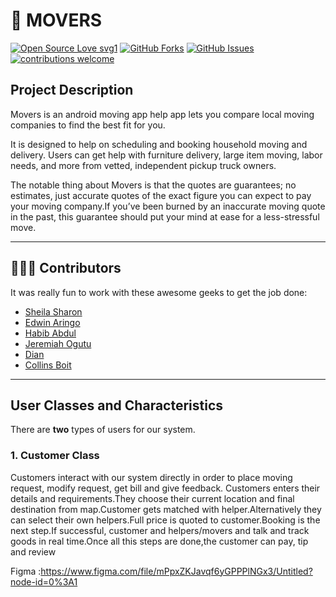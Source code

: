 # 🚚 MOVERS

[![Open Source Love svg1](https://badges.frapsoft.com/os/v1/open-source.svg?v=103)](#)
[![GitHub Forks](https://img.shields.io/github/forks/edwinaringo/movers.svg?style=social&label=Fork&maxAge=2592000)](https://github.com/edwinaringo/movers/fork)
[![GitHub Issues](https://img.shields.io/github/issues/edwinaringo/movers.svg?style=flat&label=Issues&maxAge=2592000)](https://github.com/edwinaringo/movers/issues)
[![contributions welcome](https://img.shields.io/badge/contributions-welcome-brightgreen.svg?style=flat&label=Contributions&colorA=red&colorB=black	)](#)

## Project Description
Movers is an android  moving app help app lets you compare local moving companies to find the best fit for you.

It is designed to help on scheduling and booking household moving and delivery. Users can get help with furniture delivery, large item moving, labor needs, and more from vetted, independent pickup truck owners.

The notable thing about Movers is that the quotes are guarantees; no estimates, just accurate quotes of the exact figure you can expect to pay your moving company.If you’ve been burned by an inaccurate moving quote in the past, this guarantee should put your mind at ease for a less-stressful move.

---
## 👨🏼‍💻 Contributors
It was really fun to work with these awesome geeks to get the job done:

* [Sheila Sharon](https://github.com/DevSheila)
* [Edwin Aringo](https://github.com/edwinaringo)
* [Habib Abdul](https://github.com/Habib001-coder)
* [Jeremiah Ogutu](https://github.com/Jeremiah-ogutu)
* [Dian](https://github.com/diana3664)
* [Collins Boit](https://github.com/l00pinfinity)


---
## User Classes and Characteristics
There are **two** types of users for our system.

### 1. Customer Class
Customers interact with our system directly in order to place moving request, modify request, get bill and give feedback.
Customers enters their details and requirements.They choose their current location and final destination from map.Customer gets matched with helper.Alternatively they can select their own helpers.Full price is quoted to customer.Booking is the next step.If successful, customer and helpers/movers and talk and track goods in real time.Once all this steps are done,the customer can pay, tip and review


Figma :https://www.figma.com/file/mPpxZKJavqf6yGPPPlNGx3/Untitled?node-id=0%3A1
